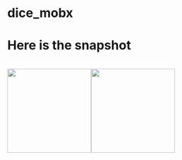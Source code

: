 # dice_mobx


# Here is the snapshot
<br>
<img src="https://user-images.githubusercontent.com/43213197/95498778-f3e2d780-09c1-11eb-9c72-fea7fe9ed81a.jpeg" width = 190><img src ="https://user-images.githubusercontent.com/43213197/95498787-f6ddc800-09c1-11eb-9290-811c848de007.jpeg" width = 190>

